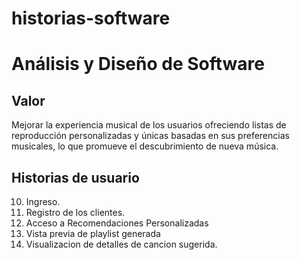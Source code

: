 # historias-software

# Análisis y Diseño de Software

## Valor
Mejorar la experiencia musical de los usuarios ofreciendo listas de reproducción personalizadas y únicas basadas en sus preferencias musicales, lo que promueve el descubrimiento de nueva música.

## Historias de usuario

10. Ingreso.
20. Registro de los clientes.
30. Acceso a Recomendaciones Personalizadas
40. Vista previa de playlist generada
50. Visualizacion de detalles de cancion sugerida.

